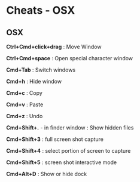 # Cheats - OSX

## OSX

**Ctrl+Cmd+click+drag**
: Move Window

**Ctrl+Cmd+space**
: Open special character window

**Cmd+Tab**
: Switch windows

**Cmd+h**
: Hide window

**Cmd+c**
: Copy

**Cmd+v**
: Paste

**Cmd+z**
: Undo

**Cmd+Shift+.** - in finder window
: Show hidden files

**Cmd+Shift+3**
: full screen shot capture

**Cmd+Shift+4**
: select portion of screen to capture

**Cmd+Shift+5**
: screen shot interactive mode

**Cmd+Alt+D**
: Show or hide dock

